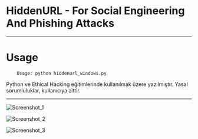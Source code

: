 # HiddenURL - For Social Engineering And Phishing Attacks
***********************************************************************
# Usage
        Usage: python hiddenurl_windows.py
       
Python ve Ethical Hacking eğitimlerinde kullanılmak üzere yazılmıştır. Yasal sorumluluklar, kullanıcıya aittir.
***********************************************************************     
![Screenshot_1](https://user-images.githubusercontent.com/52522145/85061201-19e43200-b1af-11ea-9acc-a64d97603768.png)

![Screenshot_2](https://user-images.githubusercontent.com/52522145/85061249-2f595c00-b1af-11ea-8995-6d51d349364a.png)

![Screenshot_3](https://user-images.githubusercontent.com/52522145/85061292-4304c280-b1af-11ea-9092-8b61c6215173.png)
